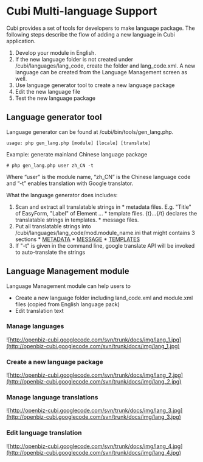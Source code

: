 # Cubi Multi-language Support #

Cubi provides a set of tools for developers to make language package. The following steps describe the flow of adding a new language in Cubi application.
  1. Develop your module in English.
  1. If the new language folder is not created under /cubi/languages/lang\_code, create the folder and lang\_code.xml. A new language can be created from the Language Management screen as well.
  1. Use language generator tool to create a new language package
  1. Edit the new language file
  1. Test the new language package

## Language generator tool ##

Language generator can be found at /cubi/bin/tools/gen\_lang.php.
```
usage: php gen_lang.php [module] [locale] [translate]
```
Example: generate mainland Chinese language package
```
# php gen_lang.php user zh_CN -t
```

Where “user” is the module name, “zh\_CN” is the Chinese language code and “-t” enables translation with Google translator.

What the language generator does includes:
  1. Scan and extract all translatable strings in
    * metadata files. E.g. "Title" of EasyForm, "Label" of Element ...
    * template files. {t}...{/t} declares the translatable strings in templates.
    * message files.
  1. Put all translatable strings into /cubi/languages/lang\_code/mod.module\_name.ini that might contains 3 sections
    * [METADATA](METADATA.md)
    * [MESSAGE](MESSAGE.md)
    * [TEMPLATES](TEMPLATES.md)
  1. If "-t" is given in the command line, google translate API will be invoked to auto-translate the strings

## Language Management module ##

Language Management module can help users to
  * Create a new language folder including land\_code.xml and module.xml files (copied from English language pack)
  * Edit translation text

### Manage languages ###

![http://openbiz-cubi.googlecode.com/svn/trunk/docs/img/lang_1.jpg](http://openbiz-cubi.googlecode.com/svn/trunk/docs/img/lang_1.jpg)

### Create a new language package ###

![http://openbiz-cubi.googlecode.com/svn/trunk/docs/img/lang_2.jpg](http://openbiz-cubi.googlecode.com/svn/trunk/docs/img/lang_2.jpg)

### Manage language translations ###

![http://openbiz-cubi.googlecode.com/svn/trunk/docs/img/lang_3.jpg](http://openbiz-cubi.googlecode.com/svn/trunk/docs/img/lang_3.jpg)

### Edit language translation ###

![http://openbiz-cubi.googlecode.com/svn/trunk/docs/img/lang_4.jpg](http://openbiz-cubi.googlecode.com/svn/trunk/docs/img/lang_4.jpg)